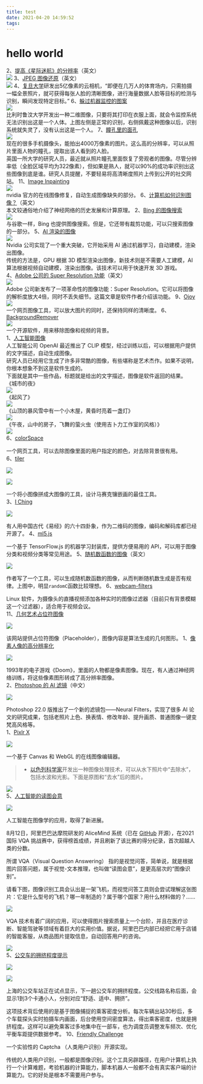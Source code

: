 ```yaml
---
title: test
date: 2021-04-20 14:59:52
tags:
---
```

# hello world
2、[提高《星际迷航》的分辨率](https://captrobau.blogspot.com/2019/03/remastering-star-trek-deep-space-nine.html)（英文）  
   ![](https://www.wangbase.com/blogimg/asset/201904/bg2019042609.jpg) 
3、[JPEG 图像还原](https://parametric.press/issue-01/unraveling-the-jpeg/)（英文）  
   ![](https://www.wangbase.com/blogimg/asset/201905/bg2019053114.jpg) 
4、[复旦大学](http://sh.xinhuanet.com/2019-09/23/c_138413911.htm)研发出5亿像素的云相机，“即便在几万人的体育场内，只需拍摄一幅全景照片，就可获得每张人脸的清晰图像，进行海量数据人脸等目标的检测与识别，瞬间发现特定目标。”
6、[躲过机器监控的图案](https://www.zdnet.com/article/academics-hide-humans-from-surveillance-cameras-with-2d-prints/)  
   ![](https://www.wangbase.com/blogimg/asset/201905/bg2019051714.jpg)  
   比利时鲁汶大学开发出一种二维图像，只要将其打印在衣服上面，就会令监控系统无法识别出这是一个人体。上图左侧是正常的识别，右侧佩戴这种图像以后，识别系统就失灵了，没有认出这是一个人。 
7、[瞳孔里的面孔](http://www.kurzweilai.net/reflected-hidden-faces-in-photographs-revealed-in-pupil)  
   ![](https://www.wangbase.com/blogimg/asset/201901/bg2019011809.jpg)  
   现在的很多手机摄像头，能拍出4000万像素的图片。这么高的分辨率，可以从照片里面人物的瞳孔，提取出该人看到的人脸。  
   英国一所大学的研究人员，最近就从照片瞳孔里面恢复了旁观者的图像。尽管分辨率低（全脸区域平均为322像素），但如果是熟人，就可以90%的成功率识别出这些图像到底是谁。研究人员提醒，不要轻易将高清晰度照片上传到公开的社交网站。 
11、[Image Inpainting](https://www.nvidia.com/research/inpainting/)  
   ![](https://www.wangbase.com/blogimg/asset/201902/bg2019021523.jpg)  
   nvidia 官方的在线图像修复，自动生成图像缺失的部分。 
6、[计算机如何识别图像？](https://arstechnica.com/science/2018/12/how-computers-got-shockingly-good-at-recognizing-images/)（英文）  
   本文较通俗地介绍了神经网络的历史发展和计算原理。 
2、[Bing 的图像搜索](https://battellemedia.com/archives/2018/09/if-software-is-eating-the-world-what-will-come-out-the-other-end)  
   ![](https://www.wangbase.com/blogimg/asset/201810/bg2018101218.jpg)  
   与谷歌一样，Bing 也提供图像搜索。但是，它还带有裁剪功能，可以只搜索图像的一部分。 
5、[AI 渲染的图像](https://www.theverge.com/2018/12/3/18121198/ai-generated-video-game-graphics-nvidia-driving-demo-neurips)  
   ![](https://www.wangbase.com/blogimg/asset/201812/bg2018122806.jpg)  
   Nvidia 公司实现了一个重大突破，它开始采用 AI 通过机器学习，自动建模，渲染出图像。  
   传统的方法是，GPU 根据 3D 模型渲染出图像，新技术则是不需要人工建模，AI 算法根据视频自动建模，渲染出图像。该技术可以用于快速开发 3D 游戏。  
 4、[Adobe 公司的 Super Resolution 功能](https://blog.adobe.com/en/publish/2021/03/10/from-the-acr-team-super-resolution.html)（英文）  
   ![](https://cdn.beekka.com/blogimg/asset/202103/bg2021031902.jpg)  
   Adobe 公司新发布了一项革命性的图像功能：Super Resolution。它可以将图像的解析度放大4倍，同时不丢失细节。这篇文章是软件作者介绍该功能。 
9、[Ojoy](https://ojoy.zaps.dev/)  
   ![](https://cdn.beekka.com/blogimg/asset/202106/bg2021061501.jpg)  
   一个网页图像工具，可以放大图片的同时，还保持同样的清晰度。 
6、[BackgroundRemover](https://github.com/nadermx/backgroundremover)  
   ![](https://cdn.beekka.com/blogimg/asset/202108/bg2021081701.jpg)  
   一个开源软件，用来移除图像和视频的背景。  
 1、[人工智能图像](https://ml.berkeley.edu/blog/posts/clip-art/)  
   人工智能公司 OpenAI 最近推出了 CLIP 模型，经过训练以后，可以根据用户提供的文字描述，自动生成图像。  
   研究人员已经用它生成了许多非常酷的图像，有些堪称是艺术杰作。如果不说明，你根本想象不到这是软件生成的。  
   下面就是其中一些作品，标题就是给出的文字描述，图像是软件返回的结果。  
   《城市的夜》  
   ![](https://cdn.beekka.com/blogimg/asset/202107/bg2021070309.jpg)  
   《起风了》  
   ![](https://cdn.beekka.com/blogimg/asset/202107/bg2021070312.jpg)  
   《山顶的暴风雪中有一个小木屋，黄昏时亮着一盏灯》  
   ![](https://cdn.beekka.com/blogimg/asset/202107/bg2021070314.jpg)  
   《午夜，山中的房子，飞舞的萤火虫（使用吉卜力工作室的风格）》  
   ![](https://cdn.beekka.com/blogimg/asset/202107/bg2021070315.jpg)  
 6、[colorSpace](https://color.4ty2.fun/)

一个网页工具，可以去除图像里面的用户指定的颜色，对去除背景很有用。  
6、[tiler](https://github.com/nuno-faria/tiler)

![](https://www.wangbase.com/blogimg/asset/201909/bg2019090912.jpg)

![](https://www.wangbase.com/blogimg/asset/201909/bg2019090914.jpg)

一个将小图像拼成大图像的工具，设计马赛克镶嵌画的最佳工具。  
3、[I Ching](https://iching.codes/)

![](https://www.wangbase.com/blogimg/asset/201811/bg2018112317.jpg)

有人用中国古代《易经》的六十四卦象，作为二维码的图像，编码和解码库都已经开源了。
4、[ml5.js](https://ml5js.org/)

一个基于 TensorFlow.js 的机器学习封装库，提供方便易用的 API，可以用于图像分类和视频分类等常见用途。
5、[随机数函数的图像](https://remysharp.com/2019/08/06/predictably-random)（英文）

![](https://www.wangbase.com/blogimg/asset/201908/bg2019081101.jpg)

作者写了一个工具，可以生成随机数函数的图像，从而判断随机数生成是否有规律。上图中，明显`randomC`函数比较理想。
6、[webcam-filters](https://github.com/jashandeep-sohi/webcam-filters)

Linux 软件，为摄像头的直播视频添加各种实时的图像过滤器（目前只有背景模糊这一个过滤器），适合用于视频会议。  
11、[几何艺术占位符图像](https://generative-placeholders.glitch.me/)

![](https://www.wangbase.com/blogimg/asset/202001/bg2020012501.jpg)

该网站提供占位符图像（Placeholder），图像内容是算法生成的几何图形。
1、[像素人像的高分辨率化](https://futurism.com/neural-network-draw-doom-guy-high-res)

![](https://www.wangbase.com/blogimg/asset/201906/bg2019062008.jpg)

1993年的电子游戏《Doom》，里面的人物都是像素图像。现在，有人通过神经网络训练，将这些像素图形转成了高分辨率图像。  
2、[Photoshop 的 AI 滤镜](https://www.jiqizhixin.com/articles/2020-10-23-8)（中文）

![](https://www.wangbase.com/blogimg/asset/202011/bg2020110705.jpg)

Photoshop 22.0 版推出了一个新的滤镜包——Neural Filters，实现了很多 AI 论文的研究成果，包括老照片上色、换表情、修改年龄、提升画质、普通图像一键变梵高风格等。  
1、[Pixlr X](https://pixlr.com/x)

![](https://www.wangbase.com/blogimg/asset/201912/bg2019121111.jpg)

一个基于 Canvas 和 WebGL 的在线图像编辑器。  
> - [以色列科学家](https://petapixel.com/2019/11/13/this-algorithm-can-remove-the-water-from-underwater-photos-and-the-results-are-incredible/)开发出一种图像处理技术，可以从水下照片中“去除水”，包括水波和光影。下面是原图和“去水”后的图片。

![](https://www.wangbase.com/blogimg/asset/201911/bg2019111504.jpg)  
5、[人工智能的读图会意](https://zhuanlan.zhihu.com/p/398939467)

![](https://cdn.beekka.com/blogimg/asset/202108/bg2021081006.jpg)

人工智能在图像学的应用，取得了新进展。

8月12日，阿里巴巴达摩院研发的 AliceMind 系统（已在 [GitHub](https://github.com/alibaba/AliceMind) 开源），在2021国际 VQA 挑战赛中，获得榜首成绩，并且刷新了该比赛的得分纪录，首次超越人类的分数。

所谓 VQA（Visual Question Answering） 指的是视觉问答，简单说，就是根据图片回答问题，属于视觉-文本推理，也叫做“读图会意”，是更高层次的“图像识别”。

请看下图，图像识别工具会认出是一架飞机，而视觉问答工具则会尝试理解这张图片：它是什么型号的飞机？哪一年制造的？属于哪个国家？用什么材料做的？……

![](https://cdn.beekka.com/blogimg/asset/202108/bg2021081007.jpg)

VQA 技术有着广阔的应用，可以使得图片搜索质量上一个台阶，并且在医疗诊断、智能驾驶等领域有着巨大的实用价值。据说，阿里巴巴内部已经把它用于店铺的智能客服，从商品图片提取信息，自动回答用户的咨询。

![](https://cdn.beekka.com/blogimg/asset/202108/bg2021081008.jpg)  
5、[公交车的拥挤程度提示](https://mp.weixin.qq.com/s/lWnQWV7b8yeOLRYYngllRA)

![](https://www.wangbase.com/blogimg/asset/201911/bg2019112709.jpg)

![](https://www.wangbase.com/blogimg/asset/201911/bg2019112710.jpg)

上海的公交车站正在试点显示，下一趟公交车的拥挤程度。公交线路名称后面，会显示1到3个卡通小人，分别对应“舒适、适中、拥挤”。

这项技术背后使用的是基于图像捕捉的乘客密度分析。每次车辆出站30秒后，多个车载探头实时拍摄车内画面，后台使用空间密度算法，得出乘客密度，也就是拥挤程度。这样可以避免乘客过多地集中在一部车，也为调度员调整发车频次、优化平衡车距提供数据参考。
10、[Friendly Challenge](https://github.com/FriendlyCaptcha/friendly-challenge)

一个实验性的 Captcha （人类用户识别）开源实现。

传统的人类用户识别，一般都是图像识别。这个工具另辟蹊径，在用户计算机上执行一个计算难题，考验机器的计算能力，脚本机器人一般都不会有真实客户端的计算能力。它的好处是根本不需要用户参与。

